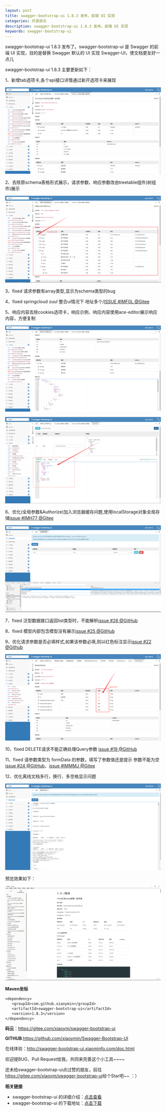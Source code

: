 ```yaml
---
layout: post
title: swagger-bootstrap-ui 1.8.3 发布，前端 UI 实现
categories: 开源资讯
description: swagger-bootstrap-ui 1.8.3 发布，前端 UI 实现
keywords: swagger-bootstrap-ui
---
```


swagger-bootstrap-ui 1.8.3 发布了。swagger-bootstrap-ui 是 Swagger 的前端 UI 实现，目的是替换 Swagger 默认的 UI 实现 Swagger-UI，使文档更友好一点儿

swagger-bootstrap-ui 1.8.3 主要更新如下：

1、新增tab选项卡,各个api接口详情通过新开选项卡来展现

![](/images/blog/swagger-bootstrap-ui-1.8.3-issue/tabs.png)

2、去除原schema表格形式展示，请求参数、响应参数改由treetable组件(树组件)展示

![](/images/blog/swagger-bootstrap-ui-1.8.3-issue/treetable.png)

3、fixed 请求参数有array类型,显示为schema类型的bug

4、fixed springcloud zuul 整合ui情况下 地址多个/[ISSUE #IMF0L @Gitee](https://gitee.com/xiaoym/swagger-bootstrap-ui/issues/IMF0L)

5、响应内容去除cookies选项卡，响应示例、响应内容使用ace-editor展示响应内容，方便复制

![](/images/blog/swagger-bootstrap-ui-1.8.3-issue/samples.png)

![](/images/blog/swagger-bootstrap-ui-1.8.3-issue/response.png)

6、优化(全局参数&Authorize)加入浏览器缓存问题,使用localStorage对象全局存储[issue #IMH77 @Gitee](https://gitee.com/xiaoym/swagger-bootstrap-ui/issues/IMH77)

![](/images/blog/swagger-bootstrap-ui-1.8.3-issue/store.png)

7、fixed 泛型数据接口返回list类型时，不能解析[issue #26 @GitHub](https://github.com/xiaoymin/Swagger-Bootstrap-UI/issues/26)

8、fixed 模型内部包含模型没有展示[issue #25 @GitHub](https://github.com/xiaoymin/Swagger-Bootstrap-UI/issues/25)

9、优化请求参数是否必填样式,如果该参数必填,则以红色标注显示[issue #22 @Github](https://github.com/xiaoymin/Swagger-Bootstrap-UI/issues/22)

![](/images/blog/swagger-bootstrap-ui-1.8.3-issue/require.png)

10、fixed DELETE请求不能正确处理Query参数 [issue #19 @GitHub](https://github.com/xiaoymin/Swagger-Bootstrap-UI/issues/19)

11、fixed 请参数类型为 formData 的参数，填写了参数值还是提示 参数不能为空[issue #24 @GitHub](https://github.com/xiaoymin/Swagger-Bootstrap-UI/issues/24)、[issue #IMMMJ @Gitee](https://gitee.com/xiaoym/swagger-bootstrap-ui/issues/IMMMJ)

12、优化离线文档多行，换行、多空格显示问题

![](/images/blog/swagger-bootstrap-ui-1.8.3-issue/md-2.png)

预览效果如下：

![](/images/blog/swagger-bootstrap-ui-1.8.3-issue/md-1.png)

**Maven坐标**

```
<dependency>
   <groupId>com.github.xiaoymin</groupId>
   <artifactId>swagger-bootstrap-ui</artifactId>
   <version>1.8.3</version>
</dependency>
```

**码云**：<https://gitee.com/xiaoym/swagger-bootstrap-ui>

**GITHUB**:<https://github.com/xiaoymin/Swagger-Bootstrap-UI>

在线体验：<http://swagger-bootstrap-ui.xiaominfo.com/doc.html>

欢迎提BUG、Pull Request给我，共同来完善这个小工具~~~~

还未给swagger-bootstrap-ui点过赞的朋友，前往<https://gitee.com/xiaoym/swagger-bootstrap-ui>给个Star吧~~ ：）


**相关链接**

- swagger-bootstrap-ui 的详细介绍：[点击查看](https://www.oschina.net/p/swagger-bootstrap-ui)
- swagger-bootstrap-ui 的下载地址：[点击下载](https://git.oschina.net/xiaoym/swagger-bootstrap-ui/releases)